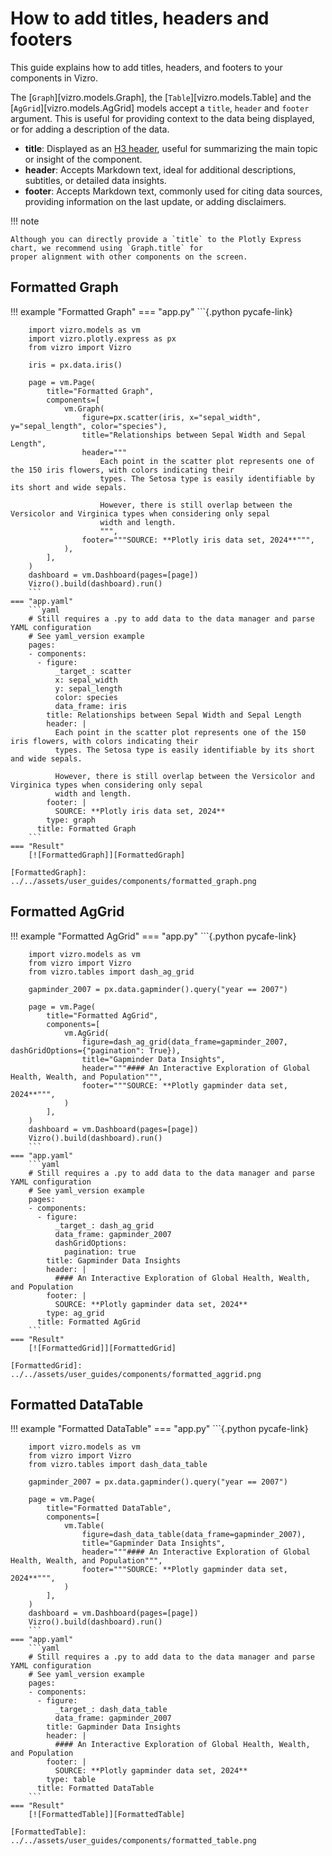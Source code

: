 # How to add titles, headers and footers

This guide explains how to add titles, headers, and footers to your components in Vizro.

The [`Graph`][vizro.models.Graph], the [`Table`][vizro.models.Table] and the [`AgGrid`][vizro.models.AgGrid] models
accept a `title`, `header` and `footer` argument. This is useful for providing context to the data being
displayed, or for adding a description of the data.

- **title**: Displayed as an [H3 header](https://dash.plotly.com/dash-html-components/h3), useful for summarizing the main topic or insight of the component.
- **header**: Accepts Markdown text, ideal for additional descriptions, subtitles, or detailed data insights.
- **footer**: Accepts Markdown text, commonly used for citing data sources, providing information on the last update, or adding disclaimers.


!!! note

    Although you can directly provide a `title` to the Plotly Express chart, we recommend using `Graph.title` for
    proper alignment with other components on the screen.

## Formatted Graph

!!! example "Formatted Graph"
    === "app.py"
        ```{.python pycafe-link}

        import vizro.models as vm
        import vizro.plotly.express as px
        from vizro import Vizro

        iris = px.data.iris()

        page = vm.Page(
            title="Formatted Graph",
            components=[
                vm.Graph(
                    figure=px.scatter(iris, x="sepal_width", y="sepal_length", color="species"),
                    title="Relationships between Sepal Width and Sepal Length",
                    header="""
                        Each point in the scatter plot represents one of the 150 iris flowers, with colors indicating their
                        types. The Setosa type is easily identifiable by its short and wide sepals.

                        However, there is still overlap between the Versicolor and Virginica types when considering only sepal
                        width and length.
                        """,
                    footer="""SOURCE: **Plotly iris data set, 2024**""",
                ),
            ],
        )
        dashboard = vm.Dashboard(pages=[page])
        Vizro().build(dashboard).run()
        ```
    === "app.yaml"
        ```yaml
        # Still requires a .py to add data to the data manager and parse YAML configuration
        # See yaml_version example
        pages:
        - components:
          - figure:
              _target_: scatter
              x: sepal_width
              y: sepal_length
              color: species
              data_frame: iris
            title: Relationships between Sepal Width and Sepal Length
            header: |
              Each point in the scatter plot represents one of the 150 iris flowers, with colors indicating their
              types. The Setosa type is easily identifiable by its short and wide sepals.

              However, there is still overlap between the Versicolor and Virginica types when considering only sepal
              width and length.
            footer: |
              SOURCE: **Plotly iris data set, 2024**
            type: graph
          title: Formatted Graph
        ```
    === "Result"
        [![FormattedGraph]][FormattedGraph]

    [FormattedGraph]: ../../assets/user_guides/components/formatted_graph.png

## Formatted AgGrid

!!! example "Formatted AgGrid"
    === "app.py"
        ```{.python pycafe-link}

        import vizro.models as vm
        from vizro import Vizro
        from vizro.tables import dash_ag_grid

        gapminder_2007 = px.data.gapminder().query("year == 2007")

        page = vm.Page(
            title="Formatted AgGrid",
            components=[
                vm.AgGrid(
                    figure=dash_ag_grid(data_frame=gapminder_2007, dashGridOptions={"pagination": True}),
                    title="Gapminder Data Insights",
                    header="""#### An Interactive Exploration of Global Health, Wealth, and Population""",
                    footer="""SOURCE: **Plotly gapminder data set, 2024**""",
                )
            ],
        )
        dashboard = vm.Dashboard(pages=[page])
        Vizro().build(dashboard).run()
        ```
    === "app.yaml"
        ```yaml
        # Still requires a .py to add data to the data manager and parse YAML configuration
        # See yaml_version example
        pages:
        - components:
          - figure:
              _target_: dash_ag_grid
              data_frame: gapminder_2007
              dashGridOptions:
                pagination: true
            title: Gapminder Data Insights
            header: |
              #### An Interactive Exploration of Global Health, Wealth, and Population
            footer: |
              SOURCE: **Plotly gapminder data set, 2024**
            type: ag_grid
          title: Formatted AgGrid
        ```
    === "Result"
        [![FormattedGrid]][FormattedGrid]

    [FormattedGrid]: ../../assets/user_guides/components/formatted_aggrid.png


## Formatted DataTable

!!! example "Formatted DataTable"
    === "app.py"
        ```{.python pycafe-link}

        import vizro.models as vm
        from vizro import Vizro
        from vizro.tables import dash_data_table

        gapminder_2007 = px.data.gapminder().query("year == 2007")

        page = vm.Page(
            title="Formatted DataTable",
            components=[
                vm.Table(
                    figure=dash_data_table(data_frame=gapminder_2007),
                    title="Gapminder Data Insights",
                    header="""#### An Interactive Exploration of Global Health, Wealth, and Population""",
                    footer="""SOURCE: **Plotly gapminder data set, 2024**""",
                )
            ],
        )
        dashboard = vm.Dashboard(pages=[page])
        Vizro().build(dashboard).run()
        ```
    === "app.yaml"
        ```yaml
        # Still requires a .py to add data to the data manager and parse YAML configuration
        # See yaml_version example
        pages:
        - components:
          - figure:
              _target_: dash_data_table
              data_frame: gapminder_2007
            title: Gapminder Data Insights
            header: |
              #### An Interactive Exploration of Global Health, Wealth, and Population
            footer: |
              SOURCE: **Plotly gapminder data set, 2024**
            type: table
          title: Formatted DataTable
        ```
    === "Result"
        [![FormattedTable]][FormattedTable]

    [FormattedTable]: ../../assets/user_guides/components/formatted_table.png
